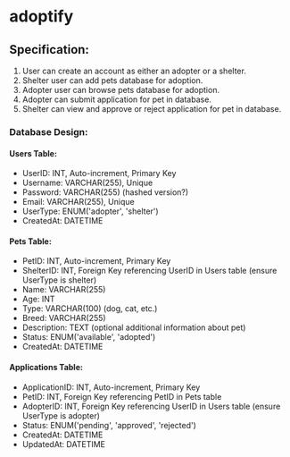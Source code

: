 # adoptify

## Specification:
1. User can create an account as either an adopter or a shelter.
2. Shelter user can add pets database for adoption.
3. Adopter user can browse pets database for adoption.
4. Adopter can submit application for pet in database.
5. Shelter can view and approve or reject application for pet in database.

### Database Design:
#### Users Table:
+ UserID: INT, Auto-increment, Primary Key
+ Username: VARCHAR(255), Unique
+ Password: VARCHAR(255) (hashed version?)
+ Email: VARCHAR(255), Unique
+ UserType: ENUM('adopter', 'shelter')
+ CreatedAt: DATETIME
#### Pets Table:
+ PetID: INT, Auto-increment, Primary Key
+ ShelterID: INT, Foreign Key referencing UserID in Users table (ensure UserType is shelter)
+ Name: VARCHAR(255)
+ Age: INT
+ Type: VARCHAR(100) (dog, cat, etc.)
+ Breed: VARCHAR(255)
+ Description: TEXT (optional additional information about pet)
+ Status: ENUM('available', 'adopted')
+ CreatedAt: DATETIME
#### Applications Table:
+ ApplicationID: INT, Auto-increment, Primary Key
+ PetID: INT, Foreign Key referencing PetID in Pets table
+ AdopterID: INT, Foreign Key referencing UserID in Users table (ensure UserType is adopter)
+ Status: ENUM('pending', 'approved', 'rejected')
+ CreatedAt: DATETIME
+ UpdatedAt: DATETIME
